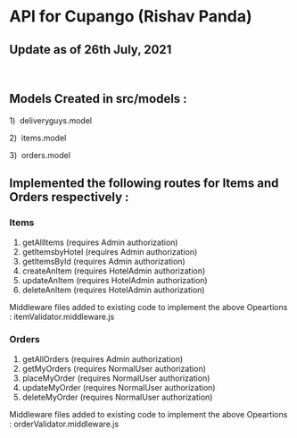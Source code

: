 # API for Cupango (Rishav Panda)

## Update as of 26th July, 2021
<br/>

## Models Created in src/models : 

1)&nbsp;  deliveryguys.model

2)&nbsp; items.model

3)&nbsp; orders.model

## Implemented the following routes for Items and Orders respectively : 

### Items 

1) getAllItems (requires Admin authorization)
2) getItemsbyHotel (requires Admin authorization)
3) getItemsById (requires Admin authorization)
4) createAnItem (requires HotelAdmin authorization)
5) updateAnItem (requires HotelAdmin authorization)
6) deleteAnItem (requires HotelAdmin authorization)

Middleware files added to existing code to implement the above Opeartions : itemValidator.middleware.js

### Orders

1) getAllOrders (requires Admin authorization)
2) getMyOrders (requires NormalUser authorization)
3) placeMyOrder (requires NormalUser authorization)
4) updateMyOrder (requires NormalUser authorization)
5) deleteMyOrder (requires NormalUser authorization)

Middleware files added to existing code to implement the above Opeartions : orderValidator.middleware.js
